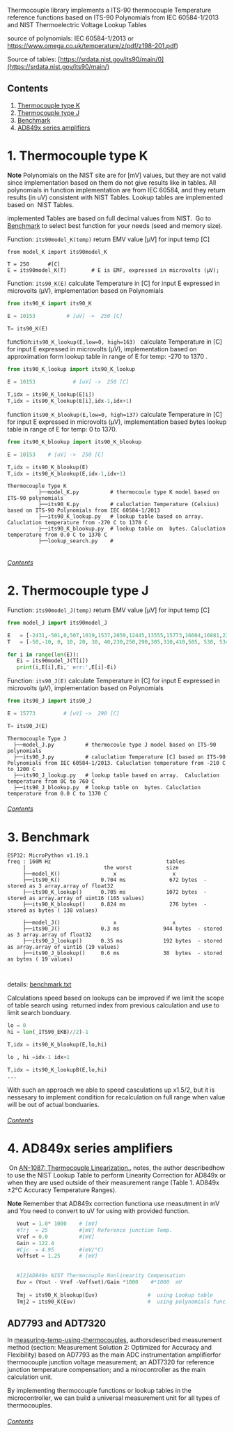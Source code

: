 

Thermocouple library implements a ITS-90 thermocouple Temperature reference functions based on ITS-90 Polynomials from IEC 60584-1/2013 and
NIST Thermoelectric Voltage Lookup Tables


source of polynomials: IEC 60584-1/2013 or https://www.omega.co.uk/temperature/z/pdf/z198-201.pdf)

Source of tables: [https://srdata.nist.gov/its90/main/0](https://srdata.nist.gov/its90/main/)


## Contents
 
1. [Thermocouple type K](#1-thermocouple-type-k)
2. [Thermocouple type J](#2-thermocouple-type-j)
3. [Benchmark](#3-benchmark)
4. [AD849x series amplifiers](#4-ad849x-series-amplifiers)
 
 



# 1. Thermocouple type K 

**Note**
Polynomials on the NIST site are for [mV] values, but they are not valid since implementation based on them do not give results
like in tables. All polynomials in function implementation are from IEC 60584, and they return results (in uV) consistent with NIST Tables.
Lookup tables are implemented based on  NIST Tables. 

implemented Tables are based on full decimal values from NIST. 
Go to [Benchmark](benchmark) to select best function for your needs (seed and memory size).


Function: ```its90model_K(temp)``` return EMV value [μV] for input temp [C] 
```
from model_K import its90model_K 

T = 250      #[C]  
E = its90model_K(T)        # E is EMF, expressed in microvolts (μV);
```
 
Function: ``` its90_K(E) ``` calculate Temperature in [C] for input E expressed in microvolts (μV), implementation based on Polynomials
```python
from its90_K import its90_K

E = 10153          # [uV] ->  250 [C]

T= its90_K(E)
```

function:```its90_K_lookup(E,low=0, high=163) ``` calculate Temperature in [C] for input E expressed in microvolts (μV), implementation based on approximation form  lookup table in range of E for temp: -270 to 1370  .

```python
from its90_K_lookup import its90_K_lookup

E = 10153            # [uV] ->  250 [C]

T,idx = its90_K_lookup(E[i])
T,idx = its90_K_lookup(E[i],idx-1,idx+1)

```

function ``` its90_K_blookup(E,low=0, high=137) ``` calculate Temperature in [C] for input E expressed in microvolts (μV), implementation based bytes lookup table
in range of E for temp: 0 to 1370.

```python 
from its90_K_blookup import its90_K_blookup

E = 10153    # [uV] ->  250 [C]

T,idx = its90_K_blookup(E)
T,idx = its90_K_blookup(E,idx-1,idx+1) 
```



```
Thermocouple Type K
          ├──model_K.py          # thermocoule type K model based on ITS-90 polynomials
          ├──its90_K.py          # caluclation Temperature (Celsius) based on ITS-90 Polynomials from IEC 60584-1/2013    
          ├──its90_K_lookup.py   # lookup table based on array.  Caluclation temperature from -270 C to 1370 C 
          ├──its90_K_blookup.py  # lookup table on  bytes. Caluclation temperature from 0.0 C to 1370 C       
          ├──lookup_search.py    #  
          
```          

###### [Contents](./README.md#contents)


# 2. Thermocouple type J

Function: ```its90model_J(temp)``` return EMV value [μV] for input temp [C] 

 ```python 
from model_J import its90model_J

E   = [-2431,-501,0,507,1019,1537,2059,12445,13555,15773,16604,16881,22400,27673,29080,29307,29647,33102,42919,45494,51877,57953,69553] # [uV]
T   = [-50,-10, 0, 10, 20, 30, 40,230,250,290,305,310,410,505, 530, 534,540 ,600,760,800,900, 1000, 1200]

for i in range(len(E)):
    Ei = its90model_J(T[i])
    print(i,E[i],Ei,' err:',E[i]-Ei)

 ```
Function: ``` its90_J(E) ``` calculate Temperature in [C] for input E expressed in microvolts (μV), implementation based on Polynomials
```python
from its90_J import its90_J

E = 15773         # [uV] ->  290 [C]

T= its90_J(E)
```




```
Thermocouple Type J
  ├──model_J.py          # thermocoule type J model based on ITS-90 polynomials
  ├──its90_J.py          # caluclation Temperature [C] based on ITS-90 Polynomials from IEC 60584-1/2013. Caluclation temperature from -210 C to 1200 C    
  ├──its90_J_lookup.py   # lookup table based on array.  Caluclation temperature from 0C to 760 C 
  ├──its90_J_blookup.py  # lookup table on  bytes. Caluclation temperature from 0.0 C to 1370 C       

``` 

###### [Contents](./README.md#contents)
 
 
          
# 3. Benchmark 

```
ESP32: MicroPython v1.19.1  
freq : 160M Hz                                     tables
     |                         the worst           size  
     ├──model_K()                 x                  x
     ├──its90_K()             0.704 ms              672 bytes  - stored as 3 array.array of float32   
     ├──its90_K_lookup()      0.705 ms             1072 bytes  - stored as array.array of uint16 (165 values)
     ├──its90_K_blookup()     0.824 ms              276 bytes  - stored as bytes ( 138 values) 
     
     ├──model_J()                 x                  x
     ├──its90_J()             0.3 ms              944 bytes  - stored as 3 array.array of float32   
     ├──its90_J_lookup()      0.35 ms             192 bytes  - stored as array.array of uint16 (19 values)
     ├──its90_J_blookup()     0.6 ms              38  bytes  - stored as bytes ( 19 values)
     
     
 ```
       
 details: [benchmark.txt](https://github.com/2dof/esp_control/blob/main/src/thermocouples/benchmark.txt)       
             
 Calculations speed based on lookups can be improved if we limit the scope of table search using
 returned index from previous calculation and use to limit search bonduary.
 
 ```python 
 lo = 0 
 hi = len(_ITS90_EKB)//2)-1
 
 T,idx = its90_K_blookup(E,lo,hi)
 
 lo , hi =idx-1 idx+1

 T,idx = its90_K_lookupB(E,lo,hi)
 ...  
 ```   
 With such an approach we able to speed casculations up x1.5/2, but it is nessesary to implement 
 condition for recalculation on full range when value will be out of actual bonduaries.
 
 ###### [Contents](./README.md#contents)
 
 # 4. AD849x series amplifiers 
 
 On [AN-1087: Thermocouple Linearization..](https://www.analog.com/en/app-notes/an-1087.html) notes, the author describedhow to use the NIST Lookup Table to perform Linearity Correction for AD849x or when they are used outside of their measurement range (Table 1. AD849x ±2°C Accuracy Temperature Ranges). 
 
 **Note**
 Remember that AD849x correction functiona use measutment in mV and You need to convert to uV for using with provided
 function. 
 
 ```python
    Vout = 1.0* 1000    # [mV]   
    #Trj  = 25          #[mV] Reference junction Temp.
    Vref = 0.0          #[mV] 
    Gain = 122.4
    #Cjc  = 4.95        #(mV/°C)
    Voffset = 1.25      # [mV]
     
    
    #[2]AD849x NIST Thermocouple Nonlinearity Compensation
    Euv = (Vout - Vref -Voffset)/Gain *1000    #*1000  mV  
    
    Tmj = its90_K_blookup(Euv)                #  using Lookup table
    Tmj2 = its90_K(Euv)                       #  using polynomials func. 
 
 ```
 
 
  ## AD7793 and ADT7320 
 
In [measuring-temp-using-thermocouples](https://www.analog.com/en/analog-dialogue/articles/measuring-temp-using-thermocouples.html), authorsdescribed measurement method (section: Measurement Solution 2: Optimized for Accuracy and Flexibility) based on AD7793 as the main ADC instrumentation amplifierfor thermocouple junction voltage measurement; an ADT7320 for reference junction temperature compensation; and a mirocontroller as the main calculation unit.

By implementing thermocouple functions or lookup tables in the microcontroller, we can build a universal measurement unit for all types of thermocouples.


###### [Contents](./README.md#contents)






 
